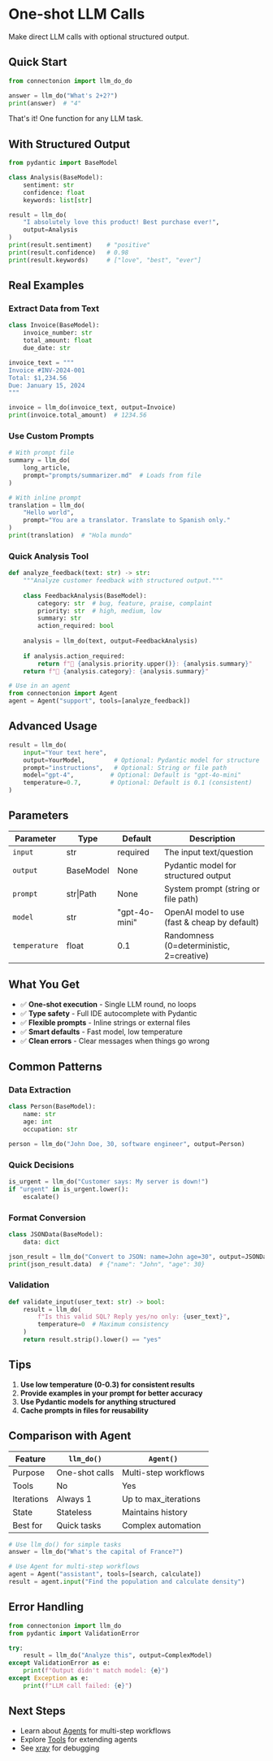 # One-shot LLM Calls

Make direct LLM calls with optional structured output.

## Quick Start

```python
from connectonion import llm_do_do

answer = llm_do("What's 2+2?")  
print(answer)  # "4"
```

That's it! One function for any LLM task.

## With Structured Output

```python
from pydantic import BaseModel

class Analysis(BaseModel):
    sentiment: str
    confidence: float
    keywords: list[str]

result = llm_do(
    "I absolutely love this product! Best purchase ever!",
    output=Analysis
)
print(result.sentiment)    # "positive"
print(result.confidence)   # 0.98
print(result.keywords)     # ["love", "best", "ever"]
```

## Real Examples

### Extract Data from Text

```python
class Invoice(BaseModel):
    invoice_number: str
    total_amount: float
    due_date: str

invoice_text = """
Invoice #INV-2024-001
Total: $1,234.56
Due: January 15, 2024
"""

invoice = llm_do(invoice_text, output=Invoice)
print(invoice.total_amount)  # 1234.56
```

### Use Custom Prompts

```python
# With prompt file
summary = llm_do(
    long_article,
    prompt="prompts/summarizer.md"  # Loads from file
)

# With inline prompt
translation = llm_do(
    "Hello world",
    prompt="You are a translator. Translate to Spanish only."
)
print(translation)  # "Hola mundo"
```

### Quick Analysis Tool

```python
def analyze_feedback(text: str) -> str:
    """Analyze customer feedback with structured output."""
    
    class FeedbackAnalysis(BaseModel):
        category: str  # bug, feature, praise, complaint
        priority: str  # high, medium, low
        summary: str
        action_required: bool
    
    analysis = llm_do(text, output=FeedbackAnalysis)
    
    if analysis.action_required:
        return f"🚨 {analysis.priority.upper()}: {analysis.summary}"
    return f"📝 {analysis.category}: {analysis.summary}"

# Use in an agent
from connectonion import Agent
agent = Agent("support", tools=[analyze_feedback])
```

## Advanced Usage

```python
result = llm_do(
    input="Your text here",
    output=YourModel,        # Optional: Pydantic model for structure
    prompt="instructions",   # Optional: String or file path
    model="gpt-4",          # Optional: Default is "gpt-4o-mini"
    temperature=0.7,        # Optional: Default is 0.1 (consistent)
)
```

## Parameters

| Parameter | Type | Default | Description |
|-----------|------|---------|-------------|
| `input` | str | required | The input text/question |
| `output` | BaseModel | None | Pydantic model for structured output |
| `prompt` | str\|Path | None | System prompt (string or file path) |
| `model` | str | "gpt-4o-mini" | OpenAI model to use (fast & cheap by default) |
| `temperature` | float | 0.1 | Randomness (0=deterministic, 2=creative) |

## What You Get

- ✅ **One-shot execution** - Single LLM round, no loops
- ✅ **Type safety** - Full IDE autocomplete with Pydantic
- ✅ **Flexible prompts** - Inline strings or external files
- ✅ **Smart defaults** - Fast model, low temperature
- ✅ **Clean errors** - Clear messages when things go wrong

## Common Patterns

### Data Extraction
```python
class Person(BaseModel):
    name: str
    age: int
    occupation: str

person = llm_do("John Doe, 30, software engineer", output=Person)
```

### Quick Decisions
```python
is_urgent = llm_do("Customer says: My server is down!") 
if "urgent" in is_urgent.lower():
    escalate()
```

### Format Conversion
```python
class JSONData(BaseModel):
    data: dict

json_result = llm_do("Convert to JSON: name=John age=30", output=JSONData)
print(json_result.data)  # {"name": "John", "age": 30}
```

### Validation
```python
def validate_input(user_text: str) -> bool:
    result = llm_do(
        f"Is this valid SQL? Reply yes/no only: {user_text}",
        temperature=0  # Maximum consistency
    )
    return result.strip().lower() == "yes"
```

## Tips

1. **Use low temperature (0-0.3) for consistent results**
2. **Provide examples in your prompt for better accuracy**
3. **Use Pydantic models for anything structured**
4. **Cache prompts in files for reusability**

## Comparison with Agent

| Feature | `llm_do()` | `Agent()` |
|---------|---------|-----------|
| Purpose | One-shot calls | Multi-step workflows |
| Tools | No | Yes |
| Iterations | Always 1 | Up to max_iterations |
| State | Stateless | Maintains history |
| Best for | Quick tasks | Complex automation |

```python
# Use llm_do() for simple tasks
answer = llm_do("What's the capital of France?")

# Use Agent for multi-step workflows
agent = Agent("assistant", tools=[search, calculate])
result = agent.input("Find the population and calculate density")
```

## Error Handling

```python
from connectonion import llm_do
from pydantic import ValidationError

try:
    result = llm_do("Analyze this", output=ComplexModel)
except ValidationError as e:
    print(f"Output didn't match model: {e}")
except Exception as e:
    print(f"LLM call failed: {e}")
```

## Next Steps

- Learn about [Agents](agents.md) for multi-step workflows
- Explore [Tools](tools.md) for extending agents
- See [xray](xray.md) for debugging
